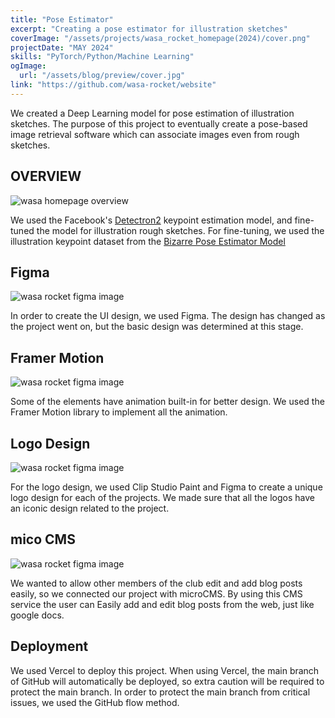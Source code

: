 ```yaml
---
title: "Pose Estimator"
excerpt: "Creating a pose estimator for illustration sketches"
coverImage: "/assets/projects/wasa_rocket_homepage(2024)/cover.png"
projectDate: "MAY 2024"
skills: "PyTorch/Python/Machine Learning"
ogImage:
  url: "/assets/blog/preview/cover.jpg"
link: "https://github.com/wasa-rocket/website"
---
```


We created a Deep Learning model for pose estimation of illustration sketches. The purpose of this project to eventually create a pose-based image retrieval software which can associate images even from rough sketches.

## OVERVIEW

![wasa homepage overview](</assets/projects/wasa_rocket_homepage(2024)/overview.png>)

We used the Facebook's [Detectron2](https://ai.meta.com/tools/detectron2/) keypoint estimation model, and fine-tuned the model for illustration rough sketches. 
For fine-tuning, we used the illustration keypoint dataset from the [Bizarre Pose Estimator Model]()

## Figma

![wasa rocket figma image](</assets/projects/wasa_rocket_homepage(2024)/figma.png>)

In order to create the UI design, we used Figma. The design has changed as the project went on, but the basic design was determined at this stage.

## Framer Motion

![wasa rocket figma image](</assets/projects/wasa_rocket_homepage(2024)/framermotion.png>)

Some of the elements have animation built-in for better design. We used the Framer Motion library to implement all the animation.

## Logo Design

![wasa rocket figma image](</assets/projects/wasa_rocket_homepage(2024)/logo.png>)

For the logo design, we used Clip Studio Paint and Figma to create a unique logo design for each of the projects. We made sure that all the logos have an iconic design related to the project.

## mico CMS

![wasa rocket figma image](</assets/projects/wasa_rocket_homepage(2024)/microcms.png>)

We wanted to allow other members of the club edit and add blog posts easily, so we connected our project with microCMS. By using this CMS service the user can Easily add and edit blog posts from the web, just like google docs.

## Deployment

We used Vercel to deploy this project. When using Vercel, the main branch of GitHub will automatically be deployed, so extra caution will be required to protect the main branch. In order to protect the main branch from critical issues, we used the GitHub flow method.
